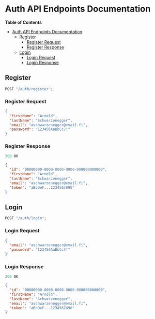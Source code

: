 # Auth API Endpoints Documentation

**Table of Contents**

- [Auth API Endpoints Documentation](#auth-api-endpoints-documentation)
  - [Register](#register)
    - [Register Request](#register-request)
    - [Register Response](#register-response)
  - [Login](#login)
    - [Login Request](#login-request)
    - [Login Response](#login-response)

## Register

```js
POST "/auth/register";
```

### Register Request

```json
{
  "firstName": "Arnold",
  "lastName": "Schwarzenegger",
  "email": "aschwarzenegger@email.fi",
  "password": "123456AaBbCc?!"
}
```

### Register Response

```js
200 OK
```

```json
{
  "id": "00000000-0000-0000-0000-000000000000",
  "firstName": "Arnold",
  "lastName": "Schwarzenegger",
  "email": "aschwarzenegger@email.fi",
  "token": "aBcDeF...1234567890"
}
```

## Login

```js
POST "/auth/login";
```

### Login Request

```json
{
  "email": "aschwarzenegger@email.fi",
  "password": "123456AaBbCc?!"
}
```

### Login Response

```js
200 OK
```

```json
{
  "id": "00000000-0000-0000-0000-000000000000",
  "firstName": "Arnold",
  "lastName": "Schwarzenegger",
  "email": "aschwarzenegger@email.fi",
  "token": "aBcDeF...1234567890"
}
```
